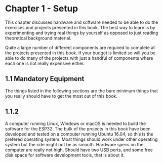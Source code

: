 # Chapter 1 - Setup
This chapter discusses hardware and software needed to be able to do the exercises and projects presented in this book. The best way to learn is by experimenting and trying real things by yourself as opposed to just reading theoretical background material.

Quite a large number of different components are required to complete all the projects presented in this book. If your budget is limited so will you be  able to do many of the projects with just a handful of components where each one is not really expensive either.

## 1.1 Mandatory Equipment
The things listed in the following sections are the bare minimum things that you really should have to get the most out of this book.

## 1.1.2
A computer running Linux, Windows or macOS is needed to build the software for the ESP32. The bulk of the projects in this book have been developed and tested on a computer running Ubuntu 16.04, so this is the prefered operating system. Most things should work under other operating system but the ride might not be as smooth. Hardware specs on the computer are really not high. Should have two USB ports, and some free disk space for software development tools, that is about it.
